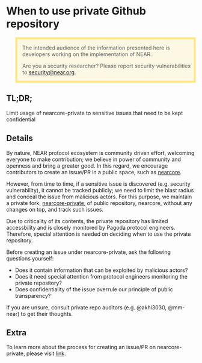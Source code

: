 # When to use private Github repository

<blockquote style="background: rgba(255, 200, 0, 0.1); border: 5px solid rgba(255, 200, 0, 0.4);">

The intended audience of the information presented here is developers working
on the implementation of NEAR.

Are you a security researcher? Please report security vulnerabilities to
[security@near.org](mailto:security@near.org).

</blockquote>

## TL;DR; 

Limit usage of nearcore-private to sensitive issues that need to be kept confidential


## Details

By nature, NEAR protocol ecosystem is community driven effort, welcoming everyone to make contribution; we believe in power of community and openness and bring a greater good. 
In this regard, we encourage contributors to create an issue/PR in a public space, such as [nearcore](https://github.com/near/nearcore).

However, from time to time, if a sensitive issue is discovered (e.g. security vulnerability), it cannot be tracked publicly; we need to limit the blast radius and conceal the issue from malicious actors. 
For this purpose, we maintain a private fork, [nearcore-private](https://github.com/near/nearcore-private), of public repository, nearcore, without any changes on top, and track such issues. 

Due to criticality of its contents, the private repository has limited accessbility and is closely monitored by Pagoda protocol engineers. 
Therefore, special attention is needed on deciding when to use the private repository.

Before creating an issue under nearcore-private, ask the following questions yourself:
* Does it contain information that can be exploited by malicious actors?
* Does it need special attention from protocol engineers monitoring the private repository?
* Does confidentiality of the issue overrule our principle of public transparency?

If you are unsure, consult private repo auditors (e.g. @akhi3030, @mm-near) to get their thoughts.

## Extra
To learn more about the process for creating an issue/PR on nearcore-private, please visit [link](https://github.com/near/nearcore/blob/c308df157bf64a528033b618b4f444d3b9c73f94/docs/practices/security_vulnerabilities.md).

